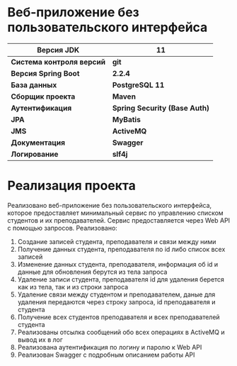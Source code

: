 # Веб-приложение без пользовательского интерфейса

| Версия JDK | 11  |
|---|----|
| **Система контроля версий** | **git** |
| **Версия Spring Boot** | **2.2.4** |
| **База данных** | **PostgreSQL 11**|
| **Сборщик проекта** | **Maven**|
| **Аутентификация** | **Spring Security (Base Auth)**|
| **JPA** | **MyBatis**|
| **JMS** | **ActiveMQ**|
| **Документация** | **Swagger**|
| **Логирование** | **slf4j**|

# Реализация проекта

Реализовано веб-приложение без пользовательского интерфейса, которое предоставляет минимальный сервис по управлению 
списком студентов и их преподавателей. Сервис предоставляется через Web API c помощью запросов.
Реализовано:
1. Создание записей студента, преподавателя и связи между ними
2. Получение данных студента, преподавателя по id либо список всех записей
3. Изменение данных студента, преподавателя, информация об id  и данные для обновления берутся из тела запроса
4. Удаление записи студента, преподавателя id для удаления берется как из тела, так и из строки запроса
5. Удаление связи между студентом и преподавателем, даные для удаления передаются через строку запроса, id преподавателя и студента
6. Получение всех студентов преподавателя и всех преподавателей студента
7. Реализованы отсылка сообщений обо всех операциях в ActiveMQ и вывод их в лог
8. Реализована аутентификация по логину и паролю к Web API
9. Реализован Swagger с подробным описанием работы API


